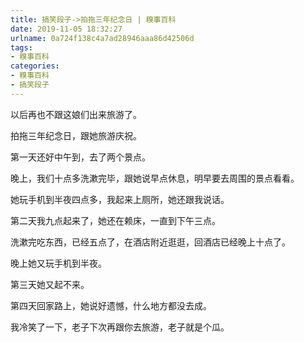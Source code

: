 ```yaml
---
title: 搞笑段子->拍拖三年纪念日 | 糗事百科
date: 2019-11-05 18:32:27
urlname: 0a724f138c4a7ad28946aaa86d42506d
tags: 
- 糗事百科
categories:
- 糗事百科
- 搞笑段子
---
```

以后再也不跟这娘们出来旅游了。

拍拖三年纪念日，跟她旅游庆祝。

第一天还好中午到，去了两个景点。

晚上，我们十点多洗漱完毕，跟她说早点休息，明早要去周围的景点看看。

她玩手机到半夜四点多，我起来上厕所，她还跟我说话。

第二天我九点起来了，她还在赖床，一直到下午三点。

洗漱完吃东西，已经五点了，在酒店附近逛逛，回酒店已经晚上十点了。

晚上她又玩手机到半夜。

第三天她又起不来。

第四天回家路上，她说好遗憾，什么地方都没去成。

我冷笑了一下，老子下次再跟你去旅游，老子就是个瓜。


